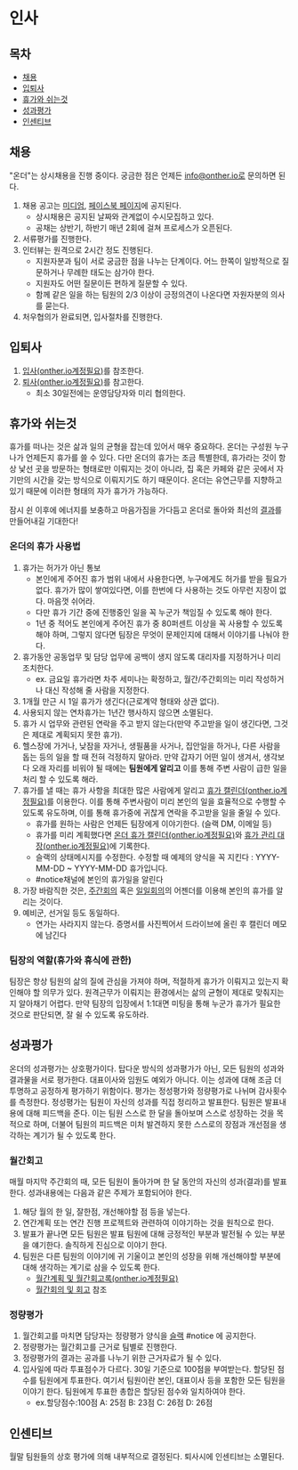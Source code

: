 # 인사

## 목차

* [채용](#채용)
* [입퇴사](#입퇴사)
* [휴가와 쉬는것](#휴가와-쉬는것)
* [성과평가](#성과평가)
* [인센티브](#인센티브)

<!-- * [공금사용](#공금사용) -->

## 채용
"온더"는 상시채용을 진행 중이다. 궁금한 점은 언제든 info@onther.io로 문의하면 된다.
1. 채용 공고는 [미디엄](https://medium.com/onther-tech/tagged/general), [페이스북 페이지](https://www.facebook.com/OntherInc)에 공지된다.
    * 상시채용은 공지된 날짜와 관계없이 수시모집하고 있다.
    * 공채는 상반기, 하반기 매년 2회에 걸쳐 프로세스가 오픈된다.
2. 서류평가를 진행한다.
3. 인터뷰는 원격으로 2시간 정도 진행된다.
    * 지원자분과 팀이 서로 궁금한 점을 나누는 단계이다. 어느 한쪽이 일방적으로 질문하거나 무례한 태도는 삼가야 한다.
    * 지원자도 어떤 질문이든 편하게 질문할 수 있다.
    * 함께 같은 일을 하는 팀원의 2/3 이상이 긍정의견이 나온다면 자원자분의 의사를 묻는다.
4. 처우협의가 완료되면, 입사절차를 진행한다.


## 입퇴사
1. [입사(onther.io계정필요)](https://docs.google.com/document/d/1rCd8W6qx1LWTceHkOLanNOdSFL0HSV7sB3yxb2nN-3A/edit)를 참조한다.
2. [퇴사(onther.io계정필요)](https://docs.google.com/document/d/1Fzwezwox4UqSdeJ3pDTtnVHSgWVuPCPTIPZV4e9lsE8/edit)를 참고한다.
    * 최소 30일전에는 운영담당자와 미리 협의한다.


## 휴가와 쉬는것
휴가를 떠나는 것은 삶과 일의 균형을 잡는데 있어서 매우 중요하다. 온더는 구성원 누구나가 언제든지 휴가를 쓸 수 있다. 다만 온더의 휴가는 조금 특별한데, 휴가라는 것이 항상 낯선 곳을 방문하는 형태로만 이뤄지는 것이 아니라, 집 혹은 카페와 같은 곳에서 자기만의 시간을 갖는 방식으로 이뤄지기도 하기 때문이다. 온더는 유연근무를 지향하고 있기 때문에 이러한 형태의 자가 휴가가 가능하다.

잠시 쉰 이후에 에너지를 보충하고 마음가짐을 가다듬고 온더로 돌아와 최선의 [결과](https://github.com/Onther-Tech/handbook/blob/master/general/GENERAL.md#%EA%B2%B0%EA%B3%BC%EC%A4%91%EC%8B%AC)를 만들어내길 기대한다!


### 온더의 휴가 사용법
1. 휴가는 허가가 아닌 통보
   * 본인에게 주어진 휴가 범위 내에서 사용한다면, 누구에게도 허가를 받을 필요가 없다. 휴가가 많이 쌓여있다면, 이를 한번에 다 사용하는 것도 아무런 지장이 없다. 마음껏 쉬어라.
   * 다만 휴가 기간 중에 진행중인 일을 꼭 누군가 책임질 수 있도록 해야 한다.
   * 1년 중 적어도 본인에게 주어진 휴가 중 80퍼센트 이상을 꼭 사용할 수 있도록 해야 하며, 그렇지 않다면 팀장은 무엇이 문제인지에 대해서 이야기를 나눠야 한다.
2. 휴가동안 공동업무 및 담당 업무에 공백이 생지 않도록 대리자를 지정하거나 미리 조치한다.
    * ex. 금요일 휴가라면 차주 세미나는 확정하고, 월간/주간회의는 미리 작성하거나 대신 작성해 줄 사람을 지정한다.
3. 1개월 만근 시 1일 휴가가 생긴다(근로계약 형태와 상관 없다).
4. 사용되지 않는 연차휴가는 1년간 행사하지 않으면 소멸된다.
5. 휴가 시 업무와 관련된 연락을 주고 받지 않는다(만약 주고받을 일이 생긴다면, 그것은 제대로 계획되지 못한 휴가).
6. 헬스장에 가거나, 낮잠을 자거나, 생필품을 사거나, 집안일을 하거나, 다른 사람을 돕는 등의 일을 할 때 전혀 걱정하지 말아라. 만약 갑자기 어떤 일이 생겨서, 생각보다 오래 자리를 비워야 될 때에는 **팀원에게 알리고** 이를 통해 주변 사람이 급한 일을 처리 할 수 있도록 해라.
7. 휴가를 낼 때는 휴가 사항을 최대한 많은 사람에게 알리고 [휴가 캘린더(onther.io계정필요)](https://calendar.google.com/calendar?cid=b250aGVyLmlvX2pydW0wbWUyc2kzODA0NmdkcG1kMGl2OHJvQGdyb3VwLmNhbGVuZGFyLmdvb2dsZS5jb20)를 이용한다. 이를 통해 주변사람이 미리 본인의 일을 효율적으로 수행할 수 있도록 유도하며, 이를 통해 휴가중에 귀찮게 연락을 주고받을 일을 줄일 수 있다.
   * 휴가를 원하는 사람은 언제든 팀장에게 이야기한다. (슬랙 DM, 이메일 등)
   * 휴가를 미리 계획했다면 [온더 휴가 캘린더(onther.io계정필요)](https://calendar.google.com/calendar?cid=b250aGVyLmlvX2pydW0wbWUyc2kzODA0NmdkcG1kMGl2OHJvQGdyb3VwLmNhbGVuZGFyLmdvb2dsZS5jb20)와 [휴가 관리 대장(onther.io계정필요)](https://docs.google.com/spreadsheets/d/1l05I8PdeW-8LmS-yWoCQg48vT78NEgBlfCTiEkMqx_Y/edit#gid=1684620092)에 기록한다.
   * 슬랙의 상태메시지를 수정한다. 수정할 때 예제의 양식을 꼭 지킨다 : YYYY-MM-DD ~ YYYY-MM-DD 휴가입니다.
   * #notice채널에 본인의 휴가일을 알린다
8. 가장 바람직한 것은, [주간회의](https://github.com/Onther-Tech/handbook/blob/master/general/WorkProcess.md#%EC%A3%BC%EA%B0%84%ED%9A%8C%EC%9D%98) 혹은 [일일회의](https://github.com/Onther-Tech/handbook/blob/master/general/WorkProcess.md#%EC%9D%BC%EC%9D%BC%ED%9A%8C%EC%9D%98)의 어젠더를 이용해 본인의 휴가를 알리는 것이다.
9. 예비군, 선거일 등도 동일하다.
    * 연가는 사라지지 않는다. 증명서를 사진찍어서 드라이브에 올린 후 캘린더 메모에 남긴다


### 팀장의 역할(휴가와 휴식에 관한)
팀장은 항상 팀원의 삶의 질에 관심을 가져야 하며, 적절하게 휴가가 이뤄지고 있는지 확인해야 할 의무가 있다. 원격근무가 이뤄지는 환경에서는 삶의 균형이 제대로 맞춰지는지 알아채기 어렵다. 만약 팀장의 입장에서 1:1대면 미팅을 통해 누군가 휴가가 필요한 것으로 판단되면, 잘 쉴 수 있도록 유도하라.

<!-- #### 번아웃 증후군 알아채는법 -->

<!-- #### 근로기준법과 법정공휴일: 모두 지킨당. -->

<!-- ### 휴가 처리 절차(운영업무) -->

<!-- ## 공금사용 -->

## 성과평가
온더의 성과평가는 상호평가이다. 탑다운 방식의 성과평가가 아닌, 모든 팀원의 성과와 결과물을 서로 평가한다. 대표이사와 임원도 예외가 아니다. 이는 성과에 대해 조금 더 투명하고 공정하게 평가하기 위함이다. 평가는 정성평가와 정량평가로 나뉘며 감사횟수를 측정한다. 정성평가는 팀원이 자신의 성과를 직접 정리하고 발표한다. 팀원은 발표내용에 대해 피드백을 준다. 이는 팀원 스스로 한 달을 돌아보며 스스로 성장하는 것을 목적으로 하며, 더불어 팀원의 피드백은 미처 발견하지 못한 스스로의 장점과 개선점을 생각하는 계기가 될 수 있도록 한다.

### 월간회고
매월 마지막 주간회의 때, 모든 팀원이 돌아가며 한 달 동안의 자신의 성과(결과)를 발표한다. 성과내용에는 다음과 같은 주제가 포함되어야 한다.
1. 해당 월의 한 일, 잘한점, 개선해야할 점 등을 넣는다.
2. 연간계획 또는 연간 진행 프로젝트와 관련하여 이야기하는 것을 원칙으로 한다.
3. 발표가 끝나면 모든 팀원은 발표 팀원에 대해 긍정적인 부분과 발전될 수 있는 부분을 얘기한다. 솔직하게 진심으로 이야기 한다.
4. 팀원은 다른 팀원의 이야기에 귀 기울이고 본인의 성장을 위해 개선해야할 부분에 대해 생각하는 계기로 삼을 수 있도록 한다.
    * [월간계획 및 월간회고록(onther.io계정필요)](https://drive.google.com/drive/folders/0B5sY8bbGT-SNQzJGYVN0UUJLOHM)
    * [월간회의 및 회고](https://github.com/Onther-Tech/handbook/blob/master/general/WorkProcess.md#%EC%9B%94%EA%B0%84%ED%9A%8C%EC%9D%98-%EB%B0%8F-%ED%9A%8C%EA%B3%A0) 참조

### 정량평가
1. 월간회고를 마치면 담당자는 정량평가 양식을 [슬랙](https://github.com/Onther-Tech/handbook/blob/master/general/WorkProcess.md#%EC%8A%AC%EB%9E%99slack) #notice 에 공지한다.
2. 정량평가는 월간회고를 근거로 팀별로 진행한다.
3. 정량평가의 결과는 공과를 나누기 위한 근거자료가 될 수 있다.
4. 입사일에 따라 투표점수가 다르다. 30일 기준으로 100점을 부여받는다. 할당된 점수를 팀원에게 투표한다. 여기서 팀원이란 본인, 대표이사 등을 포함한 모든 팀원을 이야기 한다. 팀원에게 투표한 총합은 할당된 점수와 일치하여야 한다.
    * ex.할당점수:100점 A: 25점 B: 23점 C: 26점 D: 26점


## 인센티브
월말 팀원들의 상호 평가에 의해 내부적으로 결정된다. 퇴사시에 인센티브는 소멸된다.
